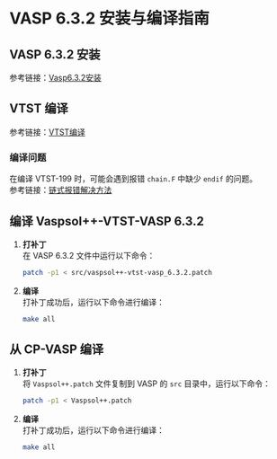# VASP 6.3.2 安装与编译指南

## VASP 6.3.2 安装

参考链接：[Vasp6.3.2安装](https://www.bilibili.com/opus/682064175698018357)

## VTST 编译

参考链接：[VTST编译](https://zhuanlan.zhihu.com/p/8591076280)

### 编译问题

在编译 VTST-199 时，可能会遇到报错 `chain.F` 中缺少 `endif` 的问题。  
参考链接：[链式报错解决方法](http://bbs.keinsci.com/thread-46112-1-1.html)

## 编译 Vaspsol++-VTST-VASP 6.3.2

1. **打补丁**  
   在 VASP 6.3.2 文件中运行以下命令：  
   ```bash
   patch -p1 < src/vaspsol++-vtst-vasp_6.3.2.patch
   ```

2. **编译**  
   打补丁成功后，运行以下命令进行编译：  
   ```bash
   make all
   ```

## 从 CP-VASP 编译

1. **打补丁**  
   将 `Vaspsol++.patch` 文件复制到 VASP 的 `src` 目录中，运行以下命令：  
   ```bash
   patch -p1 < Vaspsol++.patch
   ```

2. **编译**  
   打补丁成功后，运行以下命令进行编译：  
   ```bash
   make all
   ```

